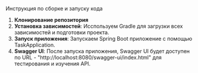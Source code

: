 Инструкция по сборке и запуску кода
1. **Клонирование репозитория**
2. **Установка зависимостей**: Исспользуем Gradle для загрузки всех зависимостей и подготовки проекта.
3. **Запуск приложения**: Запускаем Spring Boot приложение с помощью TaskApplication.
4. **Swagger UI**: После запуска приложения, Swagger UI будет доступен по URL - "http://localhost:8080/swagger-ui/index.html" для тестирования и изучения API.

